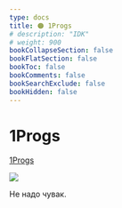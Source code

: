 ```yaml
---
type: docs
title: 🟠 1Progs
# description: "IDK"
# weight: 900
bookCollapseSection: false
bookFlatSection: false
bookToc: false
bookComments: false
bookSearchExclude: false
bookHidden: false
---
```


# 1Progs

[1Progs](https://1progs.pro/?nt)

![](@img/1progs-screenshot.jpg)

Не надо чувак.
